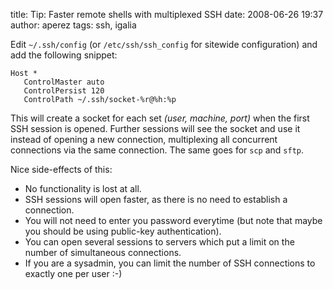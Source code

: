 title: Tip: Faster remote shells with multiplexed SSH
date: 2008-06-26 19:37
author: aperez
tags: ssh, igalia

Edit `~/.ssh/config` (or `/etc/ssh/ssh_config` for sitewide
configuration) and add the following snippet:

    Host *
       ControlMaster auto
       ControlPersist 120
       ControlPath ~/.ssh/socket-%r@%h:%p

This will create a socket for each set *(user, machine, port)* when the
first SSH session is opened. Further sessions will see the socket and
use it instead of opening a new connection, multiplexing all concurrent
connections via the same connection. The same goes for `scp` and `sftp`.

Nice side-effects of this:

-   No functionality is lost at all.
-   SSH sessions will open faster, as there is no need to establish a
    connection.
-   You will not need to enter you password everytime (but note that
    maybe you should be using public-key authentication).
-   You can open several sessions to servers which put a limit on the
    number of simultaneous connections.
-   If you are a sysadmin, you can limit the number of SSH connections
    to exactly one per user :-)

